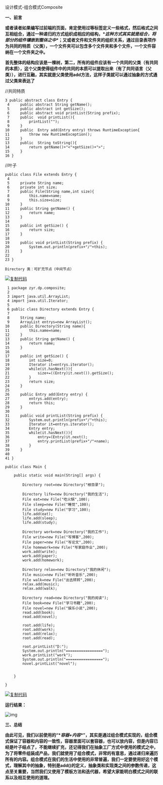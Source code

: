 设计模式-组合模式Composite

**一、前言**

**或者读者如果编写过前端的页面，肯定使用过等标签定义一些格式，然后格式之间互相组合，通过一种递归的方式组织成相应的结构，\**这种方式其实就是组合，将部分的组件镶嵌到整体之中\**；又或者文件和文件夹的组织关系，通过目录表项作为共同的特质（父类），一个文件夹可以包含多个文件夹和多个文件，一个文件容纳在一个文件夹之中。**



**首先整体的结构应该是一棵树，第二，所有的组件应该有一个共同的父类（有共同的本质），这个父类使得组件中的共同的本质可以提取出来（有了共同语言（父类）），进行互融，其实就是父类使用add方法，这样子类就可以通过抽象的方式通过父类来表达了**



//共同特质

```
3 public abstract class Entry {
 4     public abstract String getName();
 5     public abstract int getSize();
 6     public abstract void printList(String prefix);
 7     public  void printList(){
 8         printList("");
 9     }
10     public  Entry add(Entry entry) throws RuntimeException{
11         throw new RuntimeException();
12     }
13     public  String toString(){
14         return getName()+"<"+getSize()+">";
15     }
16 }
```

//叶子

```
public class File extends Entry {
 4 
 5     private String name;
 6     private int size;
 7     public File(String name,int size){
 8         this.name=name;
 9         this.size=size;
10     }
11     public String getName() {
12         return name;
13     }
14 
15     public int getSize() {
16         return size;
17     }
18 
19     public void printList(String prefix) {
20         System.out.println(prefix+"/"+this);
21     }
22 
23 }
```

```
Directory 类：可扩充节点（中间节点）
```

[![复制代码](https://common.cnblogs.com/images/copycode.gif)](javascript:void(0);)

```
 1 package zyr.dp.composite;
 2 
 3 import java.util.ArrayList;
 4 import java.util.Iterator;
 5 
 6 public class Directory extends Entry {
 7 
 8     String name;
 9     ArrayList entrys=new ArrayList();
10     public Directory(String name){
11         this.name=name;
12     }
13     public String getName() {
14         return name;
15     }
16 
17     public int getSize() {
18         int size=0;
19         Iterator it=entrys.iterator();
20         while(it.hasNext()){
21             size+=((Entry)it.next()).getSize();
22         }
23         return size;
24     }
25 
26     public Entry add(Entry entry) {
27         entrys.add(entry);
28         return this;
29     }
30     
31     public void printList(String prefix) {
32         System.out.println(prefix+"/"+this);
33         Iterator it=entrys.iterator();
34         Entry entry;
35         while(it.hasNext()){
36             entry=(Entry)it.next();
37             entry.printList(prefix+"/"+name);
38         }
39     }
40 
41 }
```

```
public class Main {

    public static void main(String[] args) {

        Directory root=new Directory("根目录");
        
        Directory life=new Directory("我的生活");
        File eat=new File("吃火锅",100);
        File sleep=new File("睡觉",100);
        File study=new File("学习",100);
        life.add(eat);
        life.add(sleep);
        life.add(study);
        
        Directory work=new Directory("我的工作");
        File write=new File("写博客",200);
        File paper=new File("写论文",200);
        File homework=new File("写家庭作业",200);
        work.add(write);
        work.add(paper);
        work.add(homework);
        
        Directory relax=new Directory("我的休闲");
        File music=new File("听听音乐",200);
        File walk=new File("出去转转",200);
        relax.add(music);
        relax.add(walk);
        
        Directory read=new Directory("我的阅读");
        File book=new File("学习书籍",200);
        File novel=new File("娱乐小说",200);
        read.add(book);
        read.add(novel);
        
        root.add(life);
        root.add(work);
        root.add(relax);
        root.add(read);

        root.printList("D:");
        System.out.println("=================");
        work.printList("work");
        System.out.println("=================");
        novel.printList("novel");
        

    }

}
```

[![复制代码](https://common.cnblogs.com/images/copycode.gif)](javascript:void(0);)

 **运行结果：**

![img](https://images2018.cnblogs.com/blog/1157683/201806/1157683-20180628113723861-574674797.png)

**三、总结**

 **由此可见，我们以前使用的“\**容器+内容\**”，其实是通过组合模式实现的，组合模式保证了容器和内容的一致性，容器里面可以套容器，也可以放内容，但是内容已经是叶子结点了，不能继续扩充，还记得我们在抽象工厂方式中使用的模式之中，为了将零件组装成产品，我们就使用了组合模式，非常的有意思，通过递归来遍历所有的内容。组合模式在我们的生活中使用的非常普遍，我们一定要使用好这个模式，理解其中的抽象，特别是add()的定义，抽象类和实现类之间的参数传递，这点至关重要，当然我们又使用了模板方法和迭代器，希望大家能明白模式之间的联系以及相互使用的道理。**